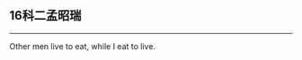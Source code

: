 <html >
     <head>
	       <meta charset="utf-8">
	       <title>孟昭瑞</title>
     </head>
     <body>
           <h2>16科二孟昭瑞</h2><hr>
	   <p>Other men live to eat, while I eat to live.</p>
     </body>
</html>
